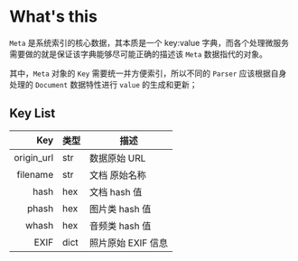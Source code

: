 # What's this

`Meta` 是系统索引的核心数据，其本质是一个 key:value 字典，而各个处理微服务需要做的就是保证该字典能够尽可能正确的描述该 `Meta` 数据指代的对象。

其中，`Meta` 对象的 `Key` 需要统一并方便索引，所以不同的 `Parser` 应该根据自身处理的 `Document` 数据特性进行 `value` 的生成和更新；

## Key List

|        Key | 类型 | 描述               |
| ---------: | :--- | ------------------ |
| origin_url | str  | 数据原始 URL       |
|   filename | str  | 文档 原始名称      |
|       hash | hex  | 文档 hash 值       |
|      phash | hex  | 图片类 hash 值     |
|      whash | hex  | 音频类 hash 值     |
|       EXIF | dict | 照片原始 EXIF 信息 |

